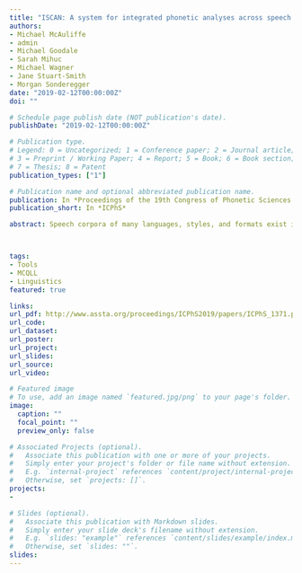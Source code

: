 ```yaml
---
title: "ISCAN: A system for integrated phonetic analyses across speech corpora"
authors:
- Michael McAuliffe
- admin
- Michael Goodale
- Sarah Mihuc
- Michael Wagner
- Jane Stuart-Smith
- Morgan Sonderegger
date: "2019-02-12T00:00:00Z"
doi: ""

# Schedule page publish date (NOT publication's date).
publishDate: "2019-02-12T00:00:00Z"

# Publication type.
# Legend: 0 = Uncategorized; 1 = Conference paper; 2 = Journal article;
# 3 = Preprint / Working Paper; 4 = Report; 5 = Book; 6 = Book section;
# 7 = Thesis; 8 = Patent
publication_types: ["1"]

# Publication name and optional abbreviated publication name.
publication: In *Proceedings of the 19th Congress of Phonetic Sciences Melbourne*
publication_short: In *ICPhS*

abstract: Speech corpora of many languages, styles, and formats exist in the world, representing significant potential for the phonetic sciences. However in practice there are significant practical and methodological barriers to conducting the “same study” across corpora, including necessary technical skills and non-comparability of results using non-standardized measures. We introduce an open-source software system for Integrated Speech Corpus ANalysis (ISCAN), which enables automated acoustic phonetic analysis across spoken corpora of diverse formats and sizes. A web-browser-based GUI and Python package allow for different user backgrounds. The system is a major update of core functionality for fully-automated speech corpus analysis (importing, enriching, querying) from a previous version, to meet new goals -  different user configurations, working with restricted datasets, and interacting with data (visualization and correction). The system’s flexibility for different projects is shown in two use cases - large-scale automatic segmental analysis of spontaneous speech across English dialects, and smallerscale semi-automatic prosodic analysis.



tags:
- Tools
- MCQLL
- Linguistics
featured: true

links:
url_pdf: http://www.assta.org/proceedings/ICPhS2019/papers/ICPhS_1371.pdf
url_code:
url_dataset:
url_poster:
url_project:
url_slides:
url_source:
url_video:

# Featured image
# To use, add an image named `featured.jpg/png` to your page's folder. 
image:
  caption: ""
  focal_point: ""
  preview_only: false

# Associated Projects (optional).
#   Associate this publication with one or more of your projects.
#   Simply enter your project's folder or file name without extension.
#   E.g. `internal-project` references `content/project/internal-project/index.md`.
#   Otherwise, set `projects: []`.
projects:
- 

# Slides (optional).
#   Associate this publication with Markdown slides.
#   Simply enter your slide deck's filename without extension.
#   E.g. `slides: "example"` references `content/slides/example/index.md`.
#   Otherwise, set `slides: ""`.
slides:
---
```


